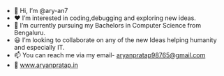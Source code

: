 - 👋 Hi, I’m @ary-an7
- ❤ I’m interested in coding,debugging and exploring new ideas.
- 🌱 I’m currently pursuing my Bachelors in Computer Science from Bengaluru.
- 😃 I’m looking to collaborate on any of the new Ideas helping humanity and especially IT.
- 📫 You can reach me via my email- aryanpratap98765@gmail.com
- 🔗 www.aryanpratap.in

